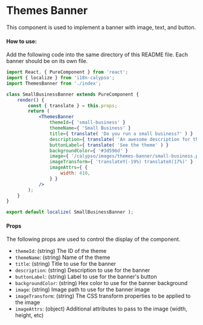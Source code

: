Themes Banner
=============

This component is used to implement a banner with image, text, and button.

#### How to use:

Add the following code into the same directory of this README file. Each banner should be on its own file.

```jsx
import React, { PureComponent } from 'react';
import { localize } from 'i18n-calypso';
import ThemesBanner from './index';

class SmallBusinessBanner extends PureComponent {
	render() {
		const { translate } = this.props;
		return (
			<ThemesBanner
				themeId={ 'small-business' }
				themeName={ 'Small Business' }
				title={ translate( 'Do you run a small business?' ) }
				description={ translate( 'An awesome description for this theme' ) }
				buttonLabel={ translate( 'See the theme' ) }
				backgroundColor={ '#3d596d' }
				image={ '/calypso/images/themes-banner/small-business.png' }
				imageTransform={ 'translateY(-19%) translateX(17%)' }
				imageAttrs={ {
					width: 410,
				} }
			/>
		);
	}
}

export default localize( SmallBusinessBanner );
```

#### Props

The following props are used to control the display of the component.

* `themeId`: (string) The ID of the theme
* `themeName`: (string) Name of the theme
* `title`: (string) Title to use for the banner
* `description`: (string) Description to use for the banner
* `buttonLabel`: (string) Label to use for the banner's button
* `backgroundColor`: (string) Hex color to use for the banner background
* `image`: (string) Image path to use for the banner image
* `imageTransform`: (string) The CSS transform properties to be applied to the image
* `imageAttrs`: (object) Additional attributes to pass to the image (width, height, etc)
